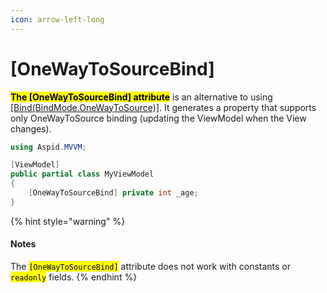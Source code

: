 ```yaml
---
icon: arrow-left-long
---
```


# \[OneWayToSourceBind]

<mark style="color:$primary;">**The \[OneWayToSourceBind] attribute**</mark> is an alternative to using [\[Bind(BindMode.OneWayToSource)\]](bind.md#bind-bindmode-mode). It generates a property that supports only OneWayToSource binding (updating the ViewModel when the View changes).

```csharp
using Aspid.MVVM;

[ViewModel]
public partial class MyViewModel
{
    [OneWayToSourceBind] private int _age;
}
```

{% hint style="warning" %}
#### Notes

The <mark style="color:$warning;">`[OneWayToSourceBind]`</mark> attribute does not work with constants or <mark style="color:$warning;">`readonly`</mark> fields.
{% endhint %}
